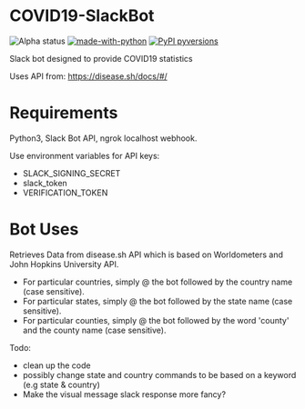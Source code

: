 # COVID19-SlackBot

![Alpha status](https://img.shields.io/badge/Project%20status-Alpha-red.svg)
[![made-with-python](https://img.shields.io/badge/Made%20with-Python-1f425f.svg)](https://www.python.org/)
[![PyPI pyversions](https://camo.githubusercontent.com/fd8c489427511a31795637b3168c0d06532f4483/68747470733a2f2f696d672e736869656c64732e696f2f707970692f707976657273696f6e732f77696b6970656469612d6170692e7376673f7374796c653d666c6174)](https://pypi.python.org/pypi/ansicolortags/)


Slack bot designed to provide COVID19 statistics 

Uses API from: https://disease.sh/docs/#/

# Requirements
Python3, Slack Bot API, ngrok localhost webhook.

Use environment variables for API keys:

* SLACK_SIGNING_SECRET
* slack_token
* VERIFICATION_TOKEN

# Bot Uses

Retrieves Data from disease.sh API which is based on Worldometers and John Hopkins University API.

* For particular countries, simply @ the bot followed by the country name (case sensitive).
* For particular states, simply @ the bot followed by the state name (case sensitive).
* For particular counties, simply @ the bot followed by the word 'county' and the county name (case sensitive).

Todo:

* clean up the code
* possibly change state and country commands to be based on a keyword (e.g state & country)
* Make the visual message slack response more fancy?